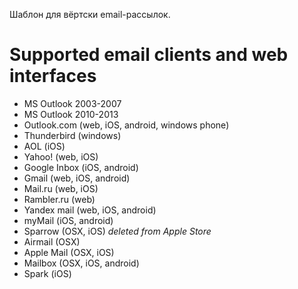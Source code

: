 Шаблон для вёртски email-рассылок.

# Supported email clients and web interfaces
- MS Outlook 2003-2007
- MS Outlook 2010-2013
- Outlook.com (web, iOS, android, windows phone)
- Thunderbird (windows)
- AOL (iOS)
- Yahoo! (web, iOS)
- Google Inbox (iOS, android)
- Gmail (web, iOS, android)
- Mail.ru (web, iOS)
- Rambler.ru (web)
- Yandex mail (web, iOS, android)
- myMail (iOS, android)
- Sparrow (OSX, iOS) <i>deleted from Apple Store</i>
- Airmail (OSX)
- Apple Mail (OSX, iOS)
- Mailbox (OSX, iOS, android)
- Spark (iOS)
